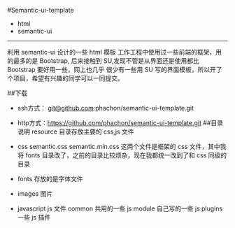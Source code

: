 #Semantic-ui-template 
- html
- semantic-ui
-----
利用 semantic-ui 设计的一些 html 模板
工作工程中使用过一些前端的框架，用的最多的是 Bootstrap, 后来接触到 SU,发现不管是从界面还是使用都比 Bootstrap 要好用一些，网上也几乎
很少有一些用 SU 写的界面模板，所以开了个项目，希望有兴趣的同学可以一同提交。

##下载
- ssh方式： git@github.com:phachon/semantic-ui-template.git
- http方式：https://github.com/phachon/semantic-ui-template.git
##目录说明
resource 目录存放主要的 css,js 文件

- css
   semantic.css semantic.min.css
   这两个文件是框架的 css 文件，其中我将 fonts 目录改了，之前的目录比较烦杂，现在我都统一改到了和 css 同级的目录
- fonts
   存放的是字体文件
- images
   图片
- javascript
   js 文件
   common 共用的一些 js
   module 自己写的一些 js
   plugins 一些 js 插件
